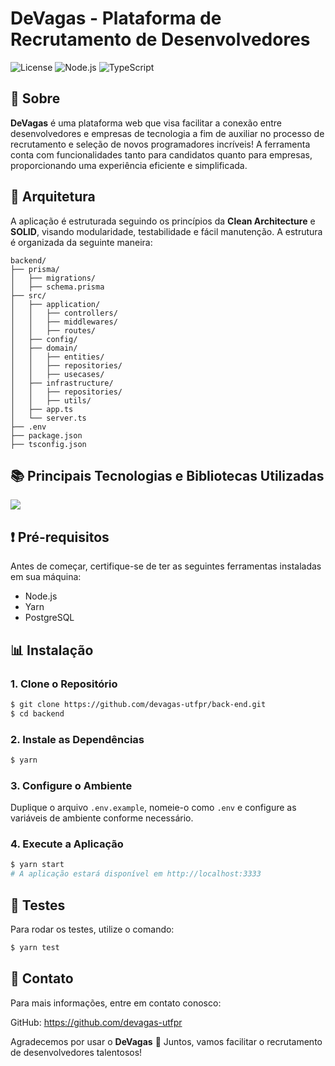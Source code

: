 # DeVagas - Plataforma de Recrutamento de Desenvolvedores

![License](https://img.shields.io/badge/license-MIT-green)
![Node.js](https://img.shields.io/badge/node.js-v14.17.0-blue)
![TypeScript](https://img.shields.io/badge/typescript-v4.5.4-blue)

## 📝 Sobre

**DeVagas** é uma plataforma web que visa facilitar a conexão entre desenvolvedores e empresas de tecnologia a fim de auxiliar no processo de recrutamento e seleção de novos programadores incríveis! A ferramenta conta com funcionalidades tanto para candidatos quanto para empresas, proporcionando uma experiência eficiente e simplificada.

## 🧱 Arquitetura

A aplicação é estruturada seguindo os princípios da **Clean Architecture** e **SOLID**, visando modularidade, testabilidade e fácil manutenção. A estrutura é organizada da seguinte maneira:

```plaintext
backend/
├── prisma/
│   ├── migrations/
│   ├── schema.prisma
├── src/
│   ├── application/
│   │   ├── controllers/
│   │   ├── middlewares/
│   │   ├── routes/
│   ├── config/
│   ├── domain/
│   │   ├── entities/
│   │   ├── repositories/
│   │   ├── usecases/
│   ├── infrastructure/
│   │   ├── repositories/
│   │   ├── utils/
│   ├── app.ts
│   └── server.ts
├── .env
├── package.json
├── tsconfig.json
```

## 📚 Principais Tecnologias e Bibliotecas Utilizadas

<img src="https://skillicons.dev/icons?i=nodejs,ts,express,prisma,postgres,jest" />

## ❗ Pré-requisitos

Antes de começar, certifique-se de ter as seguintes ferramentas instaladas em sua máquina:

- Node.js
- Yarn
- PostgreSQL

## 📊 Instalação

### 1. Clone o Repositório

```bash
$ git clone https://github.com/devagas-utfpr/back-end.git
$ cd backend
```

### 2. Instale as Dependências

```bash
$ yarn
```

### 3. Configure o Ambiente

Duplique o arquivo `.env.example`, nomeie-o como `.env` e configure as variáveis de ambiente conforme necessário.

### 4. Execute a Aplicação

```bash
$ yarn start
# A aplicação estará disponível em http://localhost:3333
```

## 🚧 Testes

Para rodar os testes, utilize o comando:

```bash
$ yarn test
```

## 📩 Contato

Para mais informações, entre em contato conosco:

GitHub: https://github.com/devagas-utfpr

Agradecemos por usar o **DeVagas** 💙 Juntos, vamos facilitar o recrutamento de desenvolvedores talentosos!